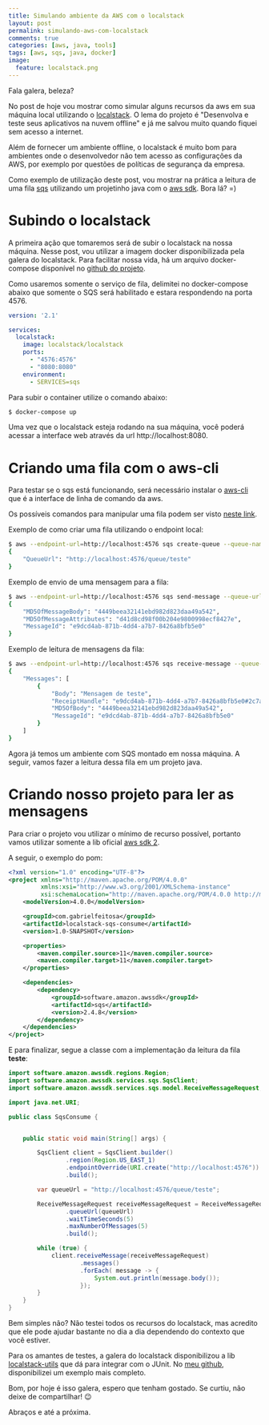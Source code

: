 ```yaml
---
title: Simulando ambiente da AWS com o localstack
layout: post
permalink: simulando-aws-com-localstack
comments: true
categories: [aws, java, tools]
tags: [aws, sqs, java, docker]
image:
  feature: localstack.png  
---
```

Fala galera, beleza?

No post de hoje vou mostrar como simular alguns recursos da aws em sua máquina local utilizando o [localstack](https://localstack.cloud/). O lema do projeto é "Desenvolva e teste seus aplicativos na nuvem offline" e já me salvou muito quando fiquei sem acesso a internet. 

Além de fornecer um ambiente offline, o localstack é muito bom para ambientes onde o desenvolvedor não tem acesso as configurações da AWS, por exemplo por questões de políticas de segurança da empresa.

Como exemplo de utilização deste post, vou mostrar na prática a leitura de uma fila [sqs](https://aws.amazon.com/sqs/) utilizando um projetinho java com o [aws sdk](https://docs.aws.amazon.com/sdk-for-java/v1/developer-guide/welcome.html). Bora lá? =)
<!--more-->

# Subindo o localstack

A primeira ação que tomaremos será de subir o localstack na nossa máquina. Nesse post, vou utilizar a imagem docker disponibilizada pela galera do localstack. Para facilitar nossa vida, há um arquivo docker-compose disponível no [github do projeto](https://github.com/localstack/localstack/blob/master/docker-compose.yml).

Como usaremos somente o serviço de fila, delimitei no docker-compose abaixo que somente o SQS será habilitado e estara respondendo na porta 4576. 

```yaml
version: '2.1'

services:
  localstack:
    image: localstack/localstack
    ports:
      - "4576:4576"
      - "8080:8080"
    environment:
      - SERVICES=sqs
```

Para subir o container utilize o comando abaixo:

```sh
$ docker-compose up
```

Uma vez que o localstack esteja rodando na sua máquina, você poderá acessar a interface web através da url http://localhost:8080. 

# Criando uma fila com o aws-cli

Para testar se o sqs está funcionando, será necessário instalar o [aws-cli](https://aws.amazon.com/cli/) que é a interface de linha de comando da aws.

Os possíveis comandos para manipular uma fila podem ser visto [neste link](https://docs.aws.amazon.com/cli/latest/reference/sqs/index.html).

Exemplo de como criar uma fila utilizando o endpoint local:

```sh
$ aws --endpoint-url=http://localhost:4576 sqs create-queue --queue-name teste
{
    "QueueUrl": "http://localhost:4576/queue/teste"
}
```

Exemplo de envio de uma mensagem para a fila:
```sh
$ aws --endpoint-url=http://localhost:4576 sqs send-message --queue-url http://localhost:4576/queue/teste --message-body "Mensagem de teste"
{
    "MD5OfMessageBody": "4449beea32141ebd982d823daa49a542", 
    "MD5OfMessageAttributes": "d41d8cd98f00b204e9800998ecf8427e", 
    "MessageId": "e9dcd4ab-871b-4dd4-a7b7-8426a8bfb5e0"
}
```

Exemplo de leitura de mensagens da fila:
```sh
$ aws --endpoint-url=http://localhost:4576 sqs receive-message --queue-url http://localhost:4576/queue/teste --max-number-of-messages 10                                                              
{
    "Messages": [
        {
            "Body": "Mensagem de teste", 
            "ReceiptHandle": "e9dcd4ab-871b-4dd4-a7b7-8426a8bfb5e0#2c7aaba2-3385-459b-9dd2-d4e7fc0d6ac7", 
            "MD5OfBody": "4449beea32141ebd982d823daa49a542", 
            "MessageId": "e9dcd4ab-871b-4dd4-a7b7-8426a8bfb5e0"
        }
    ]
}

```

Agora já temos um ambiente com SQS montado em nossa máquina. A seguir, vamos fazer a leitura dessa fila em um projeto java.

# Criando nosso projeto para ler as mensagens

Para criar o projeto vou utilizar o mínimo de recurso possível, portanto vamos utilizar somente a lib oficial [aws sdk 2](https://docs.aws.amazon.com/sdk-for-java/v2/developer-guide/welcome.html).

A seguir, o exemplo do pom:
```xml
<?xml version="1.0" encoding="UTF-8"?>
<project xmlns="http://maven.apache.org/POM/4.0.0"
         xmlns:xsi="http://www.w3.org/2001/XMLSchema-instance"
         xsi:schemaLocation="http://maven.apache.org/POM/4.0.0 http://maven.apache.org/xsd/maven-4.0.0.xsd">
    <modelVersion>4.0.0</modelVersion>

    <groupId>com.gabrielfeitosa</groupId>
    <artifactId>localstack-sqs-consume</artifactId>
    <version>1.0-SNAPSHOT</version>

    <properties>
        <maven.compiler.source>11</maven.compiler.source>
        <maven.compiler.target>11</maven.compiler.target>
    </properties>

    <dependencies>
        <dependency>
            <groupId>software.amazon.awssdk</groupId>
            <artifactId>sqs</artifactId>
            <version>2.4.8</version>
        </dependency>
    </dependencies>
</project>
```

E para finalizar, segue a classe com a implementação da leitura da fila **teste**:
```java
import software.amazon.awssdk.regions.Region;
import software.amazon.awssdk.services.sqs.SqsClient;
import software.amazon.awssdk.services.sqs.model.ReceiveMessageRequest;

import java.net.URI;

public class SqsConsume {


    public static void main(String[] args) {

        SqsClient client = SqsClient.builder()
                .region(Region.US_EAST_1)
                .endpointOverride(URI.create("http://localhost:4576"))
                .build();

        var queueUrl = "http://localhost:4576/queue/teste";

        ReceiveMessageRequest receiveMessageRequest = ReceiveMessageRequest.builder()
                .queueUrl(queueUrl)
                .waitTimeSeconds(5)
                .maxNumberOfMessages(5)
                .build();

        while (true) {
            client.receiveMessage(receiveMessageRequest)
                    .messages()
                    .forEach( message -> {
                        System.out.println(message.body());
                    });
        }
    }
}

```

Bem simples não? Não testei todos os recursos do localstack, mas acredito que ele pode ajudar bastante no dia a dia dependendo do contexto que você estiver. 

Para os amantes de testes, a galera do localstack disponibilizou a lib [localstack-utils](https://mvnrepository.com/artifact/cloud.localstack/localstack-utils) que dá para integrar com o JUnit. No [meu github](https://github.com/gabrielfeitosa/localstack-sqs-java), disponibilizei um exemplo mais completo.

Bom, por hoje é isso galera, espero que tenham gostado. Se curtiu, não deixe de compartilhar! 😉

Abraços e até a próxima.
